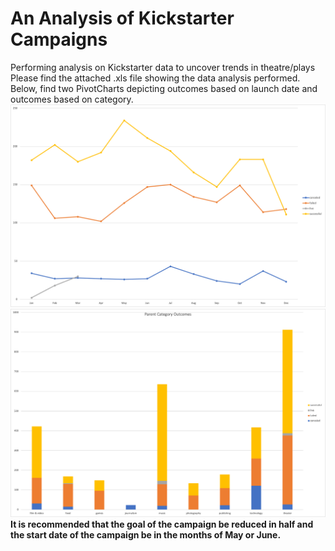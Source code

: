 # An Analysis of Kickstarter Campaigns
Performing analysis on Kickstarter data to uncover trends in theatre/plays
Please find the attached .xls file showing the data analysis performed. Below, find two PivotCharts depicting outcomes based on launch date and outcomes based on category.
![Outcomes Based on Launch Date PivotChart](Outcomes_Based_on_Launch_Date_PivotChart.png)
![Outcomes Based on Launch Data PivotChart](Parent_Category_Outcomes_PivotChart.png)
**It is recommended that the goal of the campaign be reduced in half and the start date of the campaign be in the months of May or June.**
